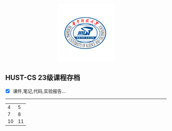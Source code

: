 <div align = center>
<img src="./hust.png" width="" height="180"/>
</div>

## **HUST-CS 23级课程存档**
- [x] 课件,笔记,代码,实验报告...
--------------

|      |      |
| ---- | ---- |
|  4   |  5   |
|  7   |  8   |
|  10  |  11  |
